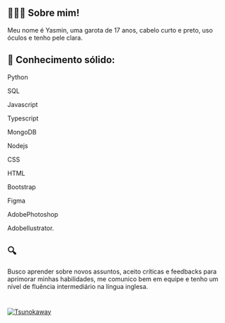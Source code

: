 



## 👩🏻‍💻 Sobre mim!

Meu nome é Yasmin, uma garota de 17 anos, cabelo curto e preto, uso óculos e tenho pele clara.

## 💭 Conhecimento sólido: 
  
  Python 
  
  SQL
  
  Javascript
  
  Typescript
  
  MongoDB
  
  Nodejs
  
  CSS
  
  HTML
  
  Bootstrap
  
  Figma
  
  AdobePhotoshop
  
  AdobeIlustrator.

## 🔍 

Busco aprender sobre novos assuntos, aceito críticas e feedbacks para aprimorar minhas habilidades, me comunico bem em equipe e tenho um nível de fluência intermediário na língua inglesa.

#

[![Tsunokaway](https://github-readme-stats.vercel.app/api/top-langs/?username=Tsunokaway&layout=compact)](https://github.com/tsunokaway/github-readme-stats)

<!---
Tsunokaway/Tsunokaway is a ✨ special ✨ repository because its `README.md` (this file) appears on your GitHub profile.
You can click the Preview link to take a look at your changes.
--->
